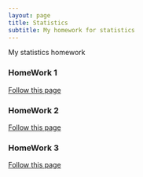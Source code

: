 ```yaml
---
layout: page
title: Statistics
subtitle: My homework for statistics
---
```


My statistics homework

### HomeWork 1

[Follow this page](homework/homework1.md)

### HomeWork 2

[Follow this page](homework/homework2.md)

### HomeWork 3

[Follow this page](homework/homework3.md)